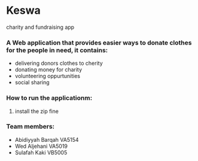 # Keswa
charity and fundraising app

### A Web application that provides easier ways to donate clothes for the people in need, it contains:
- delivering donors clothes to cherity
- donating money for charity
- volunteering oppurtunities
- social sharing

### How to run the applicationm:
1. install the zip fine 


### Team members:
- Abidiyyah Barqah VA5154
-  Wed Aljehani VA5019
-  Sulafah Kaki VB5005
